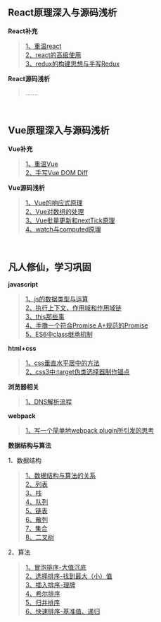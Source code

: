## React原理深入与源码浅析

**React补充**

> [1、重温react](https://github.com/xiaoliuing/blog/issues/1) <br />
> [2、react的高级使用](https://github.com/xiaoliuing/blog/issues/2) <br />
> [3、redux的构建思想与手写Redux](https://github.com/xiaoliuing/blog/issues/5) <br />

**React源码浅析**

> .......

<br />

## Vue原理深入与源码浅析

**Vue补充**

> [1、重温Vue](https://github.com/xiaoliuing/blog/issues/3) <br />
>[2、手写Vue DOM Diff](https://github.com/xiaoliuing/blog/issues/4) <br />

**Vue源码浅析**

> [1、Vue的响应式原理](https://github.com/xiaoliuing/blog/issues/16) <br />
> [2、Vue对数组的处理](https://github.com/xiaoliuing/blog/issues/20) <br />
> [3、Vue批量更新和nextTick原理 ](https://github.com/xiaoliuing/blog/issues/21) <br />
>[4、watch与computed原理](https://github.com/xiaoliuing/blog/issues/22) <br />

<br />

## 凡人修仙，学习巩固

**javascript**

> [1、js的数据类型与运算](https://github.com/xiaoliuing/blog/issues/7) <br />
> [2、执行上下文、作用域和作用域链](https://github.com/xiaoliuing/blog/issues/8) <br />
> [3、this那些事](https://github.com/xiaoliuing/blog/issues/18) <br />
> [4、手撸一个符合Promise A+规范的Promise](https://github.com/xiaoliuing/blog/issues/19) <br />
> [5、ES6中class继承机制](https://github.com/xiaoliuing/blog/issues/26) <br />

**html+css**

> [1、css垂直水平居中的方法](https://github.com/xiaoliuing/blog/issues/12) <br />
> [2、css3中:target伪类选择器制作锚点](https://github.com/xiaoliuing/blog/issues/15) <br />


**浏览器相关**

>[1、DNS解析流程](https://github.com/xiaoliuing/blog/issues/17) <br />
>
>

**webpack**

> [1、写一个简单地webpack plugin所引发的思考](https://github.com/xiaoliuing/blog/issues/23) <br />

**数据结构与算法**

1、数据结构

> [1、数据结构与算法的关系](https://github.com/xiaoliuing/blog/issues/6) <br />
> [2、列表](https://github.com/xiaoliuing/blog/issues/9) <br />
> [3、栈](https://github.com/xiaoliuing/blog/issues/24) <br />
> [4、队列](https://github.com/xiaoliuing/blog/issues/25) <br />
> [5、链表](https://github.com/xiaoliuing/blog/issues/27) <br />
> [6、散列](https://github.com/xiaoliuing/blog/issues/28) <br />
> [7、集合](https://github.com/xiaoliuing/blog/issues/29) <br />
> [8、二叉树](https://github.com/xiaoliuing/blog/issues/30) <br />

2、算法

> [1、冒泡排序-大值沉底](https://github.com/xiaoliuing/blog/issues/10) <br />
> [2、选择排序-找到最大（小）值](https://github.com/xiaoliuing/blog/issues/11) <br />
> [3、插入排序-理牌](https://github.com/xiaoliuing/blog/issues/13) <br />
> [4、希尔排序](https://github.com/xiaoliuing/blog/issues/31) <br />
> [5、归并排序](https://github.com/xiaoliuing/blog/issues/14) <br />
> [6、快速排序-基准值、递归](https://github.com/xiaoliuing/blog/issues/32) <br />
